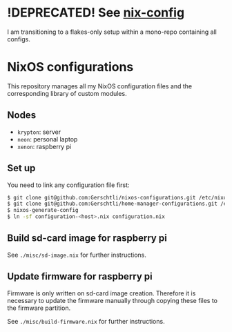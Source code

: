 # !DEPRECATED! See [nix-config](https://github.com/Gerschtli/nix-config)

I am transitioning to a flakes-only setup within a mono-repo containing all configs.

# NixOS configurations

This repository manages all my NixOS configuration files and the corresponding library of custom
modules.

## Nodes

* `krypton`: server
* `neon`: personal laptop
* `xenon`: raspberry pi

## Set up

You need to link any configuration file first:
```bash
$ git clone git@github.com:Gerschtli/nixos-configurations.git /etc/nixos
$ git clone git@github.com:Gerschtli/home-manager-configurations.git /etc/nixos/home-manager-configurations
$ nixos-generate-config
$ ln -sf configuration-<host>.nix configuration.nix
```

## Build sd-card image for raspberry pi

See `./misc/sd-image.nix` for further instructions.

## Update firmware for raspberry pi

Firmware is only written on sd-card image creation. Therefore it is necessary to update the firmware manually
through copying these files to the firmware partition.

See `./misc/build-firmware.nix` for further instructions.
